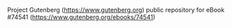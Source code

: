 Project Gutenberg (https://www.gutenberg.org) public repository for
eBook #74541 (https://www.gutenberg.org/ebooks/74541)
